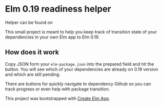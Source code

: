 # Elm 0.19 readiness helper

Helper can be found on [](https://kraklin.github.io/elm-readiness/)

This small project is meant to help you keep track of transition state of your dependencies in your own Elm app to Elm 0.19.

## How does it work

Copy JSON form your `elm-package.json` into the prepared field and hit the button. You will see which of your dependencies are already on 0.19 version and which are still pending.

There are buttons for quickly navigate to dependency Github so you can track progress or even help with package transition.

This project was bootstrapped with [Create Elm App](https://github.com/halfzebra/create-elm-app).
